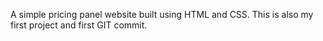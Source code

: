 A simple pricing panel website built using HTML and CSS. This is also my first project and first GIT commit.
